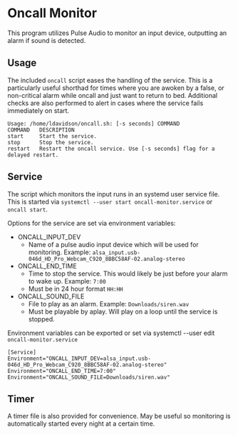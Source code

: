 # Oncall Monitor
This program utilizes Pulse Audio to monitor an input device, outputting an alarm if sound is detected.

## Usage
The included `oncall` script eases the handling of the service. This is a particularly useful shorthad for times where you are awoken by a false,
or non-critical alarm while oncall and just want to return to bed. Additional checks are also performed to alert in cases where the service fails
immediately on start.

    Usage: /home/ldavidson/oncall.sh: [-s seconds] COMMAND
    COMMAND   DESCRIPTION
    start     Start the service.
    stop      Stop the service.
    restart   Restart the oncall service. Use [-s seconds] flag for a delayed restart.
 
## Service
The script which monitors the input runs in an systemd user service file. This is started via `systemctl --user start oncall-monitor.service` or `oncall start`.

Options for the service are set via environment variables:

* ONCALL_INPUT_DEV
    * Name of a pulse audio input device which will be used for monitoring. Example: `alsa_input.usb-046d_HD_Pro_Webcam_C920_8BBC58AF-02.analog-stereo`
* ONCALL_END_TIME
    * Time to stop the service. This would likely be just before your alarm to wake up. Example: `7:00`
    * Must be in 24 hour format `HH:HH`
* ONCALL_SOUND_FILE
    * File to play as an alarm. Example: `Downloads/siren.wav`
    * Must be playable by aplay. Will play on a loop until the service is stopped.

Environment variables can be exported or set via systemctl --user edit `oncall-monitor.service`

    [Service]
    Environment="ONCALL_INPUT_DEV=alsa_input.usb-046d_HD_Pro_Webcam_C920_8BBC58AF-02.analog-stereo"
    Environment="ONCALL_END_TIME=7:00"
    Environment="ONCALL_SOUND_FILE=Downloads/siren.wav"

## Timer
A timer file is also provided for convenience. May be useful so monitoring is automatically started every night at a certain time.

